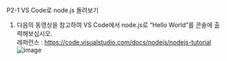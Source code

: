 P2-1
VS Code로 node.js 돌려보기
1. 다음의 동영상을 참고하여 VS Code에서 node.js로 “Hello World”를 콘솔에 출력해보십시오.  
레퍼런스 : https://code.visualstudio.com/docs/nodejs/nodejs-tutorial
![image](https://user-images.githubusercontent.com/39229461/136688171-30a3af96-efa6-43c3-8474-8ff83731934b.png)
